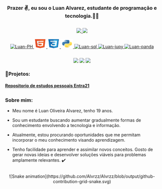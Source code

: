 ##
<h3 align="center">
   Prazer ✌, eu sou o Luan Alvarez, estudante de programação e tecnologia.👨‍💻
</h3>

##

<div align="center">
   <a href="https://github.com/Alvrzz">
      <img height="180em" src="https://github-readme-stats.vercel.app/api?username=Alvrzz&show_icons=true&theme=codeSTACKr&include_all_commits=true&count_private=true"/>
<img height="180em" src="https://github-readme-stats.vercel.app/api/top-langs/?username=Alvrzz&layout=compact&langs_count=7&theme=codeSTACKr"/>
</div>
<div align="center" style="display: inline_block"><br>
<img  alt="Luan-PH" height="30" width="40" src="https://cdn.jsdelivr.net/gh/devicons/devicon/icons/photoshop/photoshop-plain.svg" />       
<img  alt="Luan-HTML" height="30" width="40" src="https://raw.githubusercontent.com/devicons/devicon/master/icons/html5/html5-original.svg">
<img  alt="Luan-CSS" height="30" width="40" src="https://raw.githubusercontent.com/devicons/devicon/master/icons/css3/css3-original.svg">
<img  alt="Luan-Python" height="30" width="40" src="https://raw.githubusercontent.com/devicons/devicon/master/icons/python/python-original.svg">
<img alt="Luan-sql" height="30" width="40" src="https://cdn.jsdelivr.net/gh/devicons/devicon/icons/mysql/mysql-original.svg">
<img alt="Luan-jupy" height="30" width="40" src="https://cdn.jsdelivr.net/gh/devicons/devicon/icons/jupyter/jupyter-original.svg">
<img alt="Luan-panda" height="30" width="40" src="https://cdn.jsdelivr.net/gh/devicons/devicon/icons/pandas/pandas-original.svg" />
</div>

 
##
 
<div align="center"> 
<a href="https://www.instagram.com/alvrz_luann/" target="_blank"><img src="https://img.shields.io/badge/-Instagram-%23E4405F?style=for-the-badge&logo=instagram&logoColor=white" target="_blank"></a>
<a href = "mailto:alvarezluan.ti@gmail.com"><img src="https://img.shields.io/badge/-Gmail-%23333?style=for-the-badge&logo=gmail&logoColor=white" target="_blank"></a>
<a href="https://www.linkedin.com/in/luan-alvarez-1499a7224/" target="_blank"><img src="https://img.shields.io/badge/-LinkedIn-%230077B5?style=for-the-badge&logo=linkedin&logoColor=white" target="_blank"></a> 
</div>
   

<div>
 <h3>
    🚧Projetos:   
 </h3>   

 <a href = "https://github.com/Alvrzz/Repositorio-de-estudos-pessoais-Entra21"><h4>Repositorio de estudos pessoais Entra21</h4></a>
</div>


##


<div>
   <h3> Sobre mim: 
   </h3>
 
   - Meu nome é Luan Oliveira Alvarez, tenho 19 anos. 
 
   - Sou um estudante buscando aumentar gradualmente formas de conhecimento envolvendo a tecnologia e informação. 
 
   - Atualmente, estou procurando oportunidades que me permitam incorporar o meu conhecimento visando aprendizagem.
 
   - Tenho facilidade para aprender e assimilar novos conceitos. Gosto de gerar novas ideias e desenvolver soluções viáveis para problemas amplamente relevantes. :heavy_check_mark:
 </div> 
   
##
   
</div>
<div align="center">
![Snake animation](https://github.com/Alvrzz/Alvrzz/blob/output/github-contribution-grid-snake.svg)
</div>
